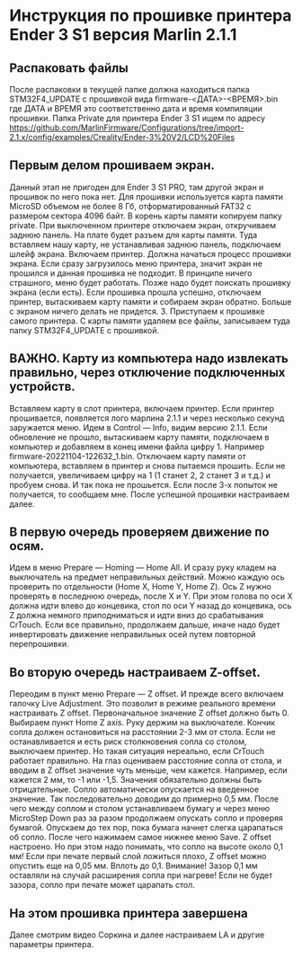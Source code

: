 # Инструкция по прошивке принтера Ender 3 S1 версия Marlin 2.1.1
## Распаковать файлы
После распаковки в текущей папке должна находиться папка STM32F4_UPDATE с прошивкой вида firmware-<ДАТА>-<ВРЕМЯ>.bin
где ДАТА и ВРЕМЯ это соответственно дата и время компиляции прошивки. Папка Private для принтера Ender 3 S1 ищем по адресу https://github.com/MarlinFirmware/Configurations/tree/import-2.1.x/config/examples/Creality/Ender-3%20V2/LCD%20Files

## Первым делом прошиваем экран. 
Данный этап не пригоден для Ender 3 S1 PRO, там другой экран и прошивок по него пока нет.
Для прошивки используется карта памяти MicroSD объемом не более 8 Гб, отформатированный FAT32 с размером сектора 4096 байт.
В корень карты памяти копируем папку private. При выключенном принтере отключаем экран, откручиваем заднюю панель. На плате будет разъем для карты памяти. Туда вставляем нашу карту, не устанавливая заднюю панель, подключаем шлейф экрана. Включаем принтер. Должна начаться процесс прошивки экрана. Если сразу загрузилось меню принтера, значит экран не прошился и данная прошивка не подходит. В принципе ничего страшного, меню будет работать. Позже надо будет поискать прошивку экрана (если есть).
Если прошивка прошла успешно, отключаем принтер, вытаскиваем карту памяти и собираем экран обратно. Больше с экраном ничего делать не придется.
3. Приступаем к прошивке самого принтера. С карты памяти удаляем все файлы, записываем туда папку STM32F4_UPDATE с прошивкой.

## ВАЖНО. Карту из компьютера надо извлекать правильно, через отключение подключенных устройств.
Вставляем карту в слот принтера, включаем принтер. Если принтер прошивается, появляется лого марлина 2.1.1 и через несколько секунд заружается меню. Идем в Control — Info, видим версию 2.1.1.
Если обновление не прошло, вытаскиваем карту памяти, подключаем в компьютер и добавляем в конец имени файла цифру 1. Например
firmware-20221104-122632_1.bin.
Отключаем карту памяти от компьютера, вставляем в принтер и снова пытаемся прошить. Если не получается, увеличиваем цифру на 1 (1 станет 2,
2 станет 3 и т.д.) и пробуем снова. И так пока не прошьется. Если после 3-х попыток не получается, то сообщаем мне. После успешной прошивки настраиваем далее.

## В первую очередь проверяем движение по осям.
Идем в меню Prepare — Homing — Home All. И сразу руку кладем на выключатель на предмет неправильных действий. Можно каждую ось проверить по отдельности (Home X, Home Y, Home Z). Ось Z нужно проверять в последнюю очередь, после X и Y.
При этом голова по оси X должна идти влево до концевика, стол по оси Y назад до концевика, ось Z должна немного приподниматься и идти вниз до срабатывания CrTouch. Если все правильно, продолжаем дальше, иначе надо будет инвертировать движение неправильных осей путем повторной перепрошивки.

## Во вторую очередь настраиваем Z-offset.
Переодим в пункт меню Prepare — Z offset. И прежде всего включаем галочку Live Adjustment. Это позволит в режиме реального времени настраивать Z offset. Первоначальное значение Z offset должно быть 0. Выбираем пункт Home Z axis. Руку держим на выключателе. Кончик сопла должен остановиться на расстоянии 2-3 мм от стола. Если не останавливается и есть риск столкновения сопла со столом, выключаем принтер. Но такая ситуация нереально, если CrTouch работает правильно.
На глаз оцениваем расстояние сопла от стола, и вводим в Z offset значение чуть меньше, чем кажется. Например, если кажется 2 мм, то -1 или -1,5. Значения обязательно должны быть отрицательные. Сопло автоматически опускается на введенное значение. Так последовательно доводим до примерно 0,5 мм. После чего между соплом и столом устанавливаем бумагу и через меню MicroStep Down раз за разом продолжаем опускать сопло и проверяя бумагой. Опускаем до тех пор, пока бумага начнет слегка царапаться об сопло. После чего нажимаем самое нижнее меню Save. Z offset настроено. Но при этом надо понимать, что сопло на высоте около 0,1 мм! Если при печате первый слой ложиться плохо, Z offset можно опустить еще на 0,05 мм. Вплоть до 0,1. Внимание! Зазор 0,1 мм оставляли на случай расширения сопла при нагреве! Если не будет зазора, сопло при печате может царапать стол.

## На этом прошивка принтера завершена
Далее смотрим видео Соркина и далее настраиваем LA и другие параметры принтера.
